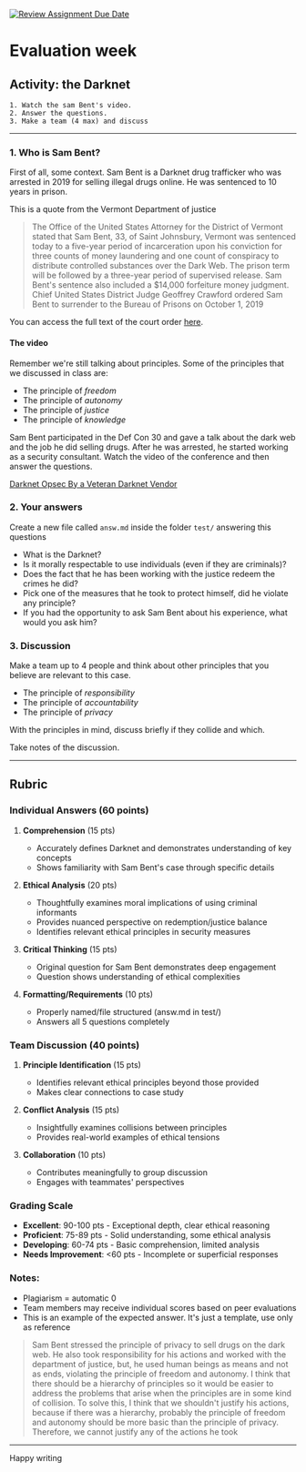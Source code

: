 [![Review Assignment Due Date](https://classroom.github.com/assets/deadline-readme-button-22041afd0340ce965d47ae6ef1cefeee28c7c493a6346c4f15d667ab976d596c.svg)](https://classroom.github.com/a/x1cAm8FG)
# Evaluation week

## Activity: the Darknet

    1. Watch the sam Bent's video.
    2. Answer the questions.
    3. Make a team (4 max) and discuss

---


### 1. Who is Sam Bent?


First of all, some context. Sam Bent is a Darknet drug trafficker who was arrested in 2019 for selling illegal drugs online.
He was sentenced to 10 years in prison.

This is a quote from the Vermont Department of justice

> The Office of the United States Attorney for the District of Vermont stated that Sam Bent, 33,
> of Saint Johnsbury, Vermont was sentenced today to a five-year period of incarceration upon
> his conviction for three counts of money laundering and one count of conspiracy to distribute
> controlled substances over the Dark Web. The prison term will be followed by a three-year period
> of supervised release. Sam Bent's sentence also included a $14,000 forfeiture money judgment.
> Chief United States District Judge Geoffrey Crawford ordered Sam Bent to surrender to the Bureau
> of Prisons on October 1, 2019

You can access the full text of the court order [here](https://www.justice.gov/usao-vt/pr/dark-web-drug-dealer-sentenced-five-year-prison-term).


#### The video

Remember we're still talking about principles.
Some of the principles that we discussed in class are:

- The principle of _freedom_
- The principle of _autonomy_
- The principle of _justice_
- The principle of _knowledge_

Sam Bent participated in the Def Con 30 and gave a talk about the dark web and the job he did selling drugs.
After he was arrested, he started working as a security consultant. Watch the video of the conference and
then answer the questions.

[Darknet Opsec By a Veteran Darknet Vendor](https://www.youtube.com/watch?v=01oeaBb85Xc)

### 2. Your answers

Create a new file called ``answ.md`` inside the folder ``test/`` answering this questions

- What is the Darknet?
- Is it morally respectable to use individuals (even if they are criminals)?
- Does the fact that he has been working with the justice redeem the crimes he did?
- Pick one of the measures that he took to protect himself, did he violate any principle?
- If you had the opportunity to ask Sam Bent about his experience, what would you ask him?


### 3. Discussion

Make a team up to 4 people and think about other principles that you believe are relevant to this case.

- The principle of _responsibility_
- The principle of _accountability_
- The principle of _privacy_

With the principles in mind, discuss briefly if they collide and which.

Take notes of the discussion.

---


## Rubric

### Individual Answers (60 points)

1. **Comprehension** (15 pts)  
   - Accurately defines Darknet and demonstrates understanding of key concepts
   - Shows familiarity with Sam Bent's case through specific details

2. **Ethical Analysis** (20 pts)  
   - Thoughtfully examines moral implications of using criminal informants
   - Provides nuanced perspective on redemption/justice balance
   - Identifies relevant ethical principles in security measures

3. **Critical Thinking** (15 pts)  
   - Original question for Sam Bent demonstrates deep engagement
   - Question shows understanding of ethical complexities

4. **Formatting/Requirements** (10 pts)  
   - Properly named/file structured (answ.md in test/)
   - Answers all 5 questions completely

### Team Discussion (40 points)

1. **Principle Identification** (15 pts)  
   - Identifies relevant ethical principles beyond those provided
   - Makes clear connections to case study

2. **Conflict Analysis** (15 pts)  
   - Insightfully examines collisions between principles
   - Provides real-world examples of ethical tensions

3. **Collaboration** (10 pts)  
   - Contributes meaningfully to group discussion
   - Engages with teammates' perspectives

### Grading Scale

- **Excellent**: 90-100 pts - Exceptional depth, clear ethical reasoning
- **Proficient**: 75-89 pts - Solid understanding, some ethical analysis
- **Developing**: 60-74 pts - Basic comprehension, limited analysis
- **Needs Improvement**: <60 pts - Incomplete or superficial responses

### Notes:
- Plagiarism = automatic 0
- Team members may receive individual scores based on peer evaluations
- This is an example of the expected answer. It's just a template, use only as reference

> Sam Bent stressed the principle of privacy to sell drugs on the dark web. He also took responsibility
> for his actions and worked with the department of justice, but, he used human beings as means and not as ends,
> violating the principle of freedom and autonomy. I think that there should be a hierarchy of principles
> so it would be easier to address the problems that arise when the principles are in some kind of collision.
> To solve this, I think that we shouldn't justify his actions, because if there was a hierarchy, probably
> the principle of freedom and autonomy should be more basic than the principle of privacy. Therefore, we cannot
> justify any of the actions he took 

---



Happy writing
